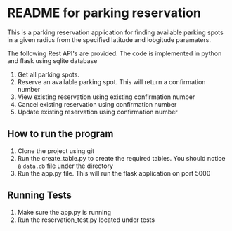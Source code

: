 # README for parking reservation

This is a parking reservation application for finding available parking spots in a given radius from the specified latitude and lobgitude paramaters. 

The following Rest API's are provided. The code is implemented in python and flask using sqlite database

1. Get all parking spots.
2. Reserve an available parking spot. This will return a confirmation number
3. View existing reservation using existing confirmation number
4. Cancel existing reservation using confirmation number
5. Update existing reservation using confirmation number

## How to run the program
1. Clone the project using git
2. Run the create_table.py to create the required tables. You should notice a ``data.db`` file under the directory
3. Run the app.py file. This will run the flask application on port 5000

## Running Tests
1. Make sure the app.py is running
2. Run the reservation_test.py located under tests
